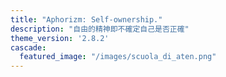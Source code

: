 ```yaml
---
title: "Aphorizm: Self-ownership."
description: "自由的精神即不確定自己是否正確"
theme_version: '2.8.2'
cascade:
  featured_image: "/images/scuola_di_aten.png"
---
```


